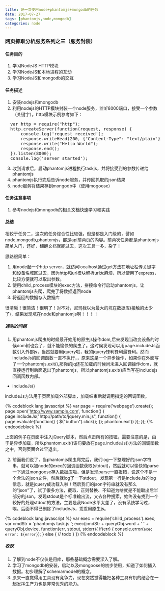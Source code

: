 ```yaml
---
title: 记一次使用node+phantomjs+mongodb的任务
date: 2017-07-27
tags: [phantomjs,node,mongodb]
categories: node
---
```


### 网页抓取分析服务系列之三（服务封装）

#### 任务目的
1. 学习NodeJS HTTP模块
2. 学习NodeJS和本地进程的互动
3. 学习NodeJS和mongodb的交互

#### 任务描述
1. 安装nodejs和mongodb
2. 利用nodejs的HTTP模块封装一个node服务，监听8000端口，接受一个参数（关键字），http模块示例参考如下：

<pre>
  var http = require("http");
  http.createServer(function(request, response) {
      console.log('request received');
      response.writeHead(200, {"Content-Type": "text/plain"});
      response.write("Hello World");
      response.end();
  }).listen(8000);
  console.log('server started');
</pre>

3. 收到请求后，启动phantomjs进程执行taskjs，并将接受到的参数传递给phantomjs
4. phantomjs执行完后告诉node服务，并传回抓取的json结果
5. node服务将结果存到mongodb中（使用mogoose）

#### 任务注意事项
1. 参考nodejs和mongodb的相关文档快速学习和实践


#### 总结
相较于任务二，这次的任务综合性比较强，但是都是入门级的，譬如node,mongodb,phantomjs，都是api前两页的内容。前两次任务都是phantomjs简单入门，还好，翻翻文档就能过去，这次工具一多，杂了！

思路很简单：

1. 用node起一个http server，就访问localhost通过get方法在地址栏传关键字和设备名城区过去，因为http和url模块解析url太麻烦，所以使用了express，比较方便就可以取出参数。
2. 使用child_process模块的exec方法，拼接命令行启动phantomjs，让phantomjs去爬，爬完了将数据返回node
3. 将返回的数据存入数据库

很清晰！很简洁！很明了！对不对，尼玛我以为最大的坑在数据库(接触的太少了)，结果发现坑在node和phantomjs啊！！！！

##### 遇到的问题

1. 用phantomjs爬虫的时候最开始用的原生js操作dom,后来发现当改变设备的时候dom树也变了，就不能愉快的爬虫了。这时候发现可以用page.includeJs函数引入外部js，当然就要用jquery啦，我的jquery锋利锋利最锋利。然而includeJs的回调函数一直不执行，，原来这是一个异步操作，如果你在外面写了一个phantomjs.exit(),那你的jq还在加载的时候尚未进入回调操作dom，就直接运行到后面退出了phantomjs，所以phantomjs.exit()应当写在includejs回调函数内部。

+ includeJs()

includeJs方法用于页面加载外部脚本，加载结束后就调用指定的回调函数。

{% codeblock lang:javascript %}
    var page = require('webpage').create();
    page.open('http://www.sample.com', function() {
      page.includeJs("http://path/to/jquery.min.js", function() {
        page.evaluate(function() {
          $("button").click();
        });
        phantom.exit()
      });
    });
{% endcodeblock %} 

上面的例子在页面中注入jQuery脚本，然后点击所有的按钮。需要注意的是，由于是异步加载，所以phantom.exit()语句要放在page.includeJs()方法的回调函数之中，否则页面会过早退出。

2. 前面我们说了，当phantomjs爬虫爬完后，我们log一下整理好的json字符串，就可以被node的exec的回调函数获取(stdout)，然后就可以愉快的parse一下通过mongoose存入数据库啦，但是发现parse一直报错，说这个不是一个合法的json文件，然后就log了一下stdout，发现第一行是includeJs的log信息，就是jquery成功载入啦！然后我们的json字符串就没有那么的"json"了，试了很多方法，截取、正则替换、不知道为啥就是不能取出后半部分的json，发现stdout是个标准输出流，又去各种搜索，始终没有找到一个较好的处理stdout的方法，主要是我Node水平太差了，没有系统学习过，唉。后面不得已删除了includeJs，乖乖用原生js。

{% codeblock lang:javascript %}
    var exec = require('child_process').exec;
    var cmdStr = 'phantomjs task.js ';
    exec(cmdStr + queryObj.word + ' ' + queryObj.device, function(err, stdout, stderr){
         if(err) {
             console.error(`exec error: ${error}`);
         } else {
         // todo
         }
    })
{% endcodeblock %} 

##### 收获

1. 了解到node不仅仅是用库，那些基础概念需要深入了解。
2. 学习了mongodb的安装，启动以及mongoose的初步使用，知道了如何插入数据。初步理解了schema/model的概念。
3. 原来一直觉得用工具没有竞争力，现在突然觉得能把各种工具有机的结合在一起发挥生产力也是非常优秀的能力。